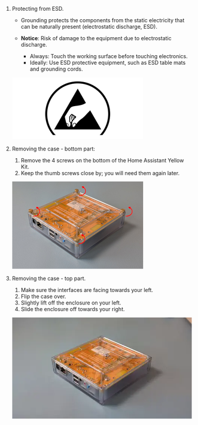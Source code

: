 <!---Opening the case (Raspberry Pi Compute Module 4)-->

1. Protecting from ESD.

   - Grounding protects the components from the static electricity that can be naturally present (electrostatic discharge, ESD).

   - **Notice**: Risk of damage to the equipment due to electrostatic discharge.
     - Always: Touch the working surface before touching electronics.
     - Ideally: Use ESD protective equipment, such as ESD table mats and grounding cords.

   ![icon indicating risk of electrostatic discharge (ESD), A triangle including a hand about to touch something](/static/img/yellow/step-2-esd.png)

1. Removing the case - bottom part:

   1. Remove the 4 screws on the bottom of the Home Assistant Yellow Kit.
   1. Keep the thumb screws close by; you will need them again later.

   ![image showing the bottom of the Yellow with arrows around the thumb-screws indicating counter-clockwise motion](/static/img/yellow/cm5-remove-thumb-screws.jpg)

1. Removing the case - top part.

   1. Make sure the interfaces are facing towards your left.
   1. Flip the case over.
   1. Slightly lift off the enclosure on your left.
   1. Slide the enclosure off towards your right.

   ![Clip showing the device from the top, then how to tilt the device and lifting the cover starting on the side away from the connectors](/static/img/yellow/cm5_remove_cover_480.webp)
